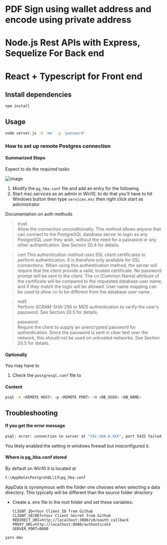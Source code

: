 # PDF Sign using wallet address and encode using private address

# Node.js Rest APIs with Express, Sequelize For Back end

# React + Typescript for Front end

## Install dependencies

```zsh
npm install
```

## Usage

```bash
node server.js -U 'me' -p 'password'
```

### How to set up remote Postgres connection

#### Summarized Steps

Expect to do the required tasks

![image](https://user-images.githubusercontent.com/5965718/160250849-43945b57-abfe-47db-a81a-5161efcfef2a.png)

1. Modify the `pg_hba.conf` file and add an entry for the following
2. Start msc.services as an admin in Win10, to do that you'll have to hit Windows button then type `services.msc` then right click start as administrator

Documentation on auth methods

> trust  
> Allow the connection unconditionally. This method allows anyone that can connect to the PostgreSQL database server to login as any PostgreSQL user they wish, without the need for a password or any other authentication. See Section 20.4 for details.

> cert
> This authentication method uses SSL client certificates to perform authentication. It is therefore only available for SSL connections. When using this authentication method, the server will require that the client provide a valid, trusted certificate. No password prompt will be sent to the client. The cn (Common Name) attribute of the certificate will be compared to the requested database user name, and if they match the login will be allowed. User name mapping can be used to allow cn to be different from the database user name.

> md5  
> Perform SCRAM-SHA-256 or MD5 authentication to verify the user's password. See Section 20.5 for details.

> password  
> Require the client to supply an unencrypted password for authentication. Since the password is sent in clear text over the network, this should not be used on untrusted networks. See Section 20.5 for details.

#### Optionally

You may have to

1. Check the `postgresql.conf` file to

#### Content

```bash
psql -h <REMOTE HOST> -p <REMOTE PORT> -U <DB_USER> <DB_NAME>
```

## Troubleshooting

#### If you get the error message

```zsh
psql: error: connection to server at "192.168.0.XXX", port 5432 failed: FATAL:  no pg_hba.conf entry for host "192.168.0.XXX", user "me", database "api", SSL off
```

You likely enabled the setting in windows firewall but misconfigured it.

#### Where is pg_hba.conf stored

By default on Win10 it is located at

```bash
C:\AppData\PostgreSQL\13\pg_hba.conf
```

AppData is synonymous with the folder one chooses when selecting a data directory. This typically will be different than the source folder directory

- Create a .env file in the root folder and set these variables:
  ```
  CLIENT_ID=Your Client ID from Github
  CLIENT_SECRET=Your Client Secret from Github
  REDIRECT_URI=http://localhost:3000/v0/oauth_callback
  PROXY_URL=http://localhost:8080/authenticate
  SERVER_PORT=8080
  ```

```
yarn dev
```
